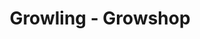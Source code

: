 ---
title: "Growling - Growshop"
url: /ciudad-autonoma-de-buenos-aires/growling-growshop/
shop: Kramladen
---